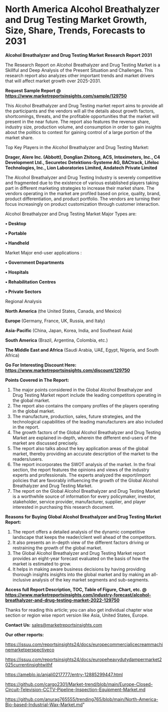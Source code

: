 # North America Alcohol Breathalyzer and Drug Testing Market Growth, Size, Share, Trends, Forecasts to 2031

<strong>Alcohol Breathalyzer and Drug Testing Market Research Report 2031</strong>

The Research Report on Alcohol Breathalyzer and Drug Testing Market is a Skillful and Deep Analysis of the Present Situation and Challenges. This research report also analyzes other important trends and market drivers that will affect market growth over 2025-2031.

<strong>Request Sample Report @ <a href=https://www.marketreportsinsights.com/sample/129750>https://www.marketreportsinsights.com/sample/129750</a></strong>

This Alcohol Breathalyzer and Drug Testing market report aims to provide all the participants and the vendors will all the details about growth factors, shortcomings, threats, and the profitable opportunities that the market will present in the near future. The report also features the revenue share, industry size, production volume, and consumption in order to gain insights about the politics to contest for gaining control of a large portion of the market share.

Top Key Players in the Alcohol Breathalyzer and Drug Testing Market:

<strong>Drager, Alere Inc. (Abbott), Donglian Zhitong, ACS, Intoximeters, Inc., C4 Development Ltd., Securetec Detektions-Systeme AG, BACtrack, Lifeloc Technologies, Inc., Lion Laboratories Limited, Andatech Private Limited</strong>

The Alcohol Breathalyzer and Drug Testing Industry is severely competitive and fragmented due to the existence of various established players taking part in different marketing strategies to increase their market share. The vendors operating in the market are profiled based on price, quality, brand, product differentiation, and product portfolio. The vendors are turning their focus increasingly on product customization through customer interaction.

Alcohol Breathalyzer and Drug Testing Market Major Types are:

<strong>• Desktop

• Portable

• Handheld</strong>

Market Major end-user applications :

<strong>• Government Departments

• Hospitals

• Rehabilitation Centres

• Private Sectors</strong>

Regional Analysis

</u><strong><b>North America</b></strong> (the United States, Canada, and Mexico)

<strong><b>Europe </b></strong>(Germany, France, UK, Russia, and Italy)

<strong><b>Asia-Pacific</b></strong> (China, Japan, Korea, India, and Southeast Asia)

<strong><b>South America</b></strong> (Brazil, Argentina, Colombia, etc.)

<strong><b>The Middle East and Africa</b></strong> (Saudi Arabia, UAE, Egypt, Nigeria, and South Africa)

<strong>Go For Interesting Discount Here: <a href=https://www.marketreportsinsights.com/discount/129750>https://www.marketreportsinsights.com/discount/129750</a></strong>

<strong>Points Covered in The Report:</strong>
<ol>
  <li>The major points considered in the Global Alcohol Breathalyzer and Drug Testing Market report include the leading competitors operating in the global market.</li>
  <li>The report also contains the company profiles of the players operating in the global market.</li>
  <li>The manufacture, production, sales, future strategies, and the technological capabilities of the leading manufacturers are also included in the report.</li>
  <li>The growth factors of the Global Alcohol Breathalyzer and Drug Testing Market are explained in-depth, wherein the different end-users of the market are discussed precisely.</li>
  <li>The report also talks about the key application areas of the global market, thereby providing an accurate description of the market to the readers/users.</li>
  <li>The report incorporates the SWOT analysis of the market. In the final section, the report features the opinions and views of the industry experts and professionals. The experts analyzed the export/import policies that are favorably influencing the growth of the Global Alcohol Breathalyzer and Drug Testing Market.</li>
  <li>The report on the Global Alcohol Breathalyzer and Drug Testing Market is a worthwhile source of information for every policymaker, investor, stakeholder, service provider, manufacturer, supplier, and player interested in purchasing this research document.</li>
</ol>
<strong>Reasons for Buying Global Alcohol Breathalyzer and Drug Testing Market Report:</strong>

<ol>
  <li>The report offers a detailed analysis of the dynamic competitive landscape that keeps the reader/client well ahead of the competitors.</li>
  <li>It also presents an in-depth view of the different factors driving or restraining the growth of the global market.</li>
  <li>The Global Alcohol Breathalyzer and Drug Testing Market report provides an eight-year forecast evaluated on the basis of how the market is estimated to grow.</li>
  <li>It helps in making aware business decisions by having providing thorough insights insights into the global market and by making an all-inclusive analysis of the key market segments and sub-segments.</li>
</ol>
<strong>Access full Report Description, TOC, Table of Figure, Chart, etc. @ <a href=https://www.marketreportsinsights.com/industry-forecast/alcohol-breathalyzer-and-drug-testing-market-2022-129750>https://www.marketreportsinsights.com/industry-forecast/alcohol-breathalyzer-and-drug-testing-market-2022-129750</a></strong>


Thanks for reading this article; you can also get individual chapter wise section or region wise report version like Asia, United States, Europe.

<strong>Contact Us:</strong>
sales@marketreportsinsights.com

<strong>Our other reports:</strong>

<a href=https://issuu.com/reportsinsights24/docs/europecommercialicecreammachinemarketperspectiveco>https://issuu.com/reportsinsights24/docs/europecommercialicecreammachinemarketperspectiveco</a>

<a href=https://issuu.com/reportsinsights24/docs/europeheavydutydampermarket2025currentinsightwithf>https://issuu.com/reportsinsights24/docs/europeheavydutydampermarket2025currentinsightwithf</a>

<a href=https://ameblo.jp/anjali0217777/entry-12885299447.html>https://ameblo.jp/anjali0217777/entry-12885299447.html</a>

<a href=https://github.com/cargo2301/Market-trend/blob/main/Europe-Closed-Circuit-Television-CCTV-Pipeline-Inspection-Equipment-Market.md>https://github.com/cargo2301/Market-trend/blob/main/Europe-Closed-Circuit-Television-CCTV-Pipeline-Inspection-Equipment-Market.md</a>

<a href=https://github.com/anurag765555/trending765/blob/main/North-America-Bio-based-Industrial-Wax-Market.md>https://github.com/anurag765555/trending765/blob/main/North-America-Bio-based-Industrial-Wax-Market.md</a>"
